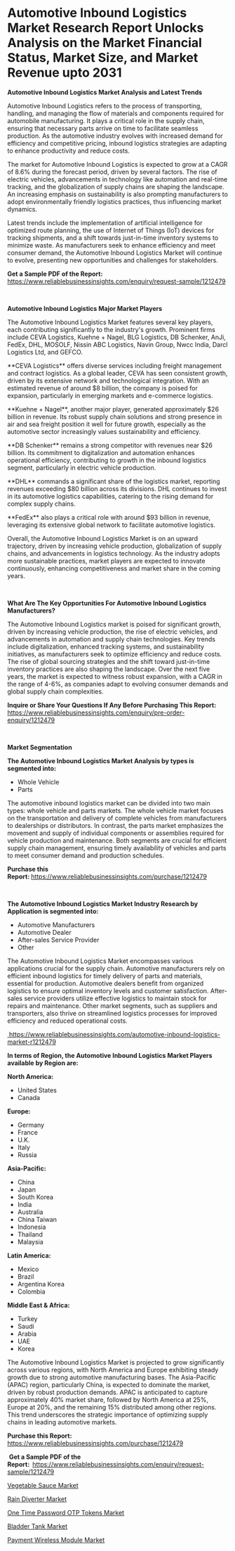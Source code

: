 <p><h1>Automotive Inbound Logistics Market Research Report Unlocks Analysis on the Market Financial Status, Market Size, and Market Revenue upto 2031</h1></p><p><strong>Automotive Inbound Logistics Market Analysis and Latest Trends</strong></p>
<p><p>Automotive Inbound Logistics refers to the process of transporting, handling, and managing the flow of materials and components required for automobile manufacturing. It plays a critical role in the supply chain, ensuring that necessary parts arrive on time to facilitate seamless production. As the automotive industry evolves with increased demand for efficiency and competitive pricing, inbound logistics strategies are adapting to enhance productivity and reduce costs.</p><p>The market for Automotive Inbound Logistics is expected to grow at a CAGR of 8.6% during the forecast period, driven by several factors. The rise of electric vehicles, advancements in technology like automation and real-time tracking, and the globalization of supply chains are shaping the landscape. An increasing emphasis on sustainability is also prompting manufacturers to adopt environmentally friendly logistics practices, thus influencing market dynamics.</p><p>Latest trends include the implementation of artificial intelligence for optimized route planning, the use of Internet of Things (IoT) devices for tracking shipments, and a shift towards just-in-time inventory systems to minimize waste. As manufacturers seek to enhance efficiency and meet consumer demand, the Automotive Inbound Logistics Market will continue to evolve, presenting new opportunities and challenges for stakeholders.</p></p>
<p><strong>Get a Sample PDF of the Report:&nbsp;</strong> <a href="https://www.reliablebusinessinsights.com/enquiry/request-sample/1212479?utm_campaign=57&utm_medium=2&utm_source=Github&utm_content=ia&utm_term=06102024&utm_id=automotive-inbound-logistics">https://www.reliablebusinessinsights.com/enquiry/request-sample/1212479</a></p>
<p>&nbsp;</p>
<p><strong>Automotive Inbound Logistics Major Market Players</strong></p>
<p><p>The Automotive Inbound Logistics Market features several key players, each contributing significantly to the industry's growth. Prominent firms include CEVA Logistics, Kuehne + Nagel, BLG Logistics, DB Schenker, AnJi, FedEx, DHL, MOSOLF, Nissin ABC Logistics, Navin Group, Nwcc India, Darcl Logistics Ltd, and GEFCO.</p><p>**CEVA Logistics** offers diverse services including freight management and contract logistics. As a global leader, CEVA has seen consistent growth, driven by its extensive network and technological integration. With an estimated revenue of around $8 billion, the company is poised for expansion, particularly in emerging markets and e-commerce logistics.</p><p>**Kuehne + Nagel**, another major player, generated approximately $26 billion in revenue. Its robust supply chain solutions and strong presence in air and sea freight position it well for future growth, especially as the automotive sector increasingly values sustainability and efficiency.</p><p>**DB Schenker** remains a strong competitor with revenues near $26 billion. Its commitment to digitalization and automation enhances operational efficiency, contributing to growth in the inbound logistics segment, particularly in electric vehicle production.</p><p>**DHL** commands a significant share of the logistics market, reporting revenues exceeding $80 billion across its divisions. DHL continues to invest in its automotive logistics capabilities, catering to the rising demand for complex supply chains.</p><p>**FedEx** also plays a critical role with around $93 billion in revenue, leveraging its extensive global network to facilitate automotive logistics.</p><p>Overall, the Automotive Inbound Logistics Market is on an upward trajectory, driven by increasing vehicle production, globalization of supply chains, and advancements in logistics technology. As the industry adopts more sustainable practices, market players are expected to innovate continuously, enhancing competitiveness and market share in the coming years.</p></p>
<p>&nbsp;</p>
<p><strong>What Are The Key Opportunities For Automotive Inbound Logistics Manufacturers?</strong></p>
<p><p>The Automotive Inbound Logistics market is poised for significant growth, driven by increasing vehicle production, the rise of electric vehicles, and advancements in automation and supply chain technologies. Key trends include digitalization, enhanced tracking systems, and sustainability initiatives, as manufacturers seek to optimize efficiency and reduce costs. The rise of global sourcing strategies and the shift toward just-in-time inventory practices are also shaping the landscape. Over the next five years, the market is expected to witness robust expansion, with a CAGR in the range of 4-6%, as companies adapt to evolving consumer demands and global supply chain complexities.</p></p>
<p><strong>Inquire or Share Your Questions If Any Before Purchasing This Report:</strong> <a href="https://www.reliablebusinessinsights.com/enquiry/pre-order-enquiry/1212479?utm_campaign=57&utm_medium=2&utm_source=Github&utm_content=ia&utm_term=06102024&utm_id=automotive-inbound-logistics">https://www.reliablebusinessinsights.com/enquiry/pre-order-enquiry/1212479</a></p>
<p>&nbsp;</p>
<p><strong>Market Segmentation</strong></p>
<p><strong>The Automotive Inbound Logistics Market Analysis by types is segmented into:</strong></p>
<p><ul><li>Whole Vehicle</li><li>Parts</li></ul></p>
<p><p>The automotive inbound logistics market can be divided into two main types: whole vehicle and parts markets. The whole vehicle market focuses on the transportation and delivery of complete vehicles from manufacturers to dealerships or distributors. In contrast, the parts market emphasizes the movement and supply of individual components or assemblies required for vehicle production and maintenance. Both segments are crucial for efficient supply chain management, ensuring timely availability of vehicles and parts to meet consumer demand and production schedules.</p></p>
<p><strong>Purchase this Report:&nbsp;</strong><a href="https://www.reliablebusinessinsights.com/purchase/1212479?utm_campaign=57&utm_medium=2&utm_source=Github&utm_content=ia&utm_term=06102024&utm_id=automotive-inbound-logistics">https://www.reliablebusinessinsights.com/purchase/1212479</a></p>
<p>&nbsp;</p>
<p><strong>The Automotive Inbound Logistics Market Industry Research by Application is segmented into:</strong></p>
<p><ul><li>Automotive Manufacturers</li><li>Automotive Dealer</li><li>After-sales Service Provider</li><li>Other</li></ul></p>
<p><p>The Automotive Inbound Logistics Market encompasses various applications crucial for the supply chain. Automotive manufacturers rely on efficient inbound logistics for timely delivery of parts and materials, essential for production. Automotive dealers benefit from organized logistics to ensure optimal inventory levels and customer satisfaction. After-sales service providers utilize effective logistics to maintain stock for repairs and maintenance. Other market segments, such as suppliers and transporters, also thrive on streamlined logistics processes for improved efficiency and reduced operational costs.</p></p>
<p><a href="https://www.reliablebusinessinsights.com/automotive-inbound-logistics-market-r1212479?utm_campaign=57&utm_medium=2&utm_source=Github&utm_content=ia&utm_term=06102024&utm_id=automotive-inbound-logistics">&nbsp;https://www.reliablebusinessinsights.com/automotive-inbound-logistics-market-r1212479</a></p>
<p><strong>In terms of Region, the Automotive Inbound Logistics Market Players available by Region are:</strong></p>
<p>
    <p> <strong> North America: </strong>
        <ul>
            <li>United States</li>
            <li>Canada</li>
        </ul>
        </p> 
    <p> <strong> Europe: </strong>
        <ul>
            <li>Germany</li>
            <li>France</li>
            <li>U.K.</li>
            <li>Italy</li>
            <li>Russia</li>
        </ul>
        </p> 
    <p> <strong> Asia-Pacific: </strong>
        <ul>
            <li>China</li>
            <li>Japan</li>
            <li>South Korea</li>
            <li>India</li>
            <li>Australia</li>
            <li>China Taiwan</li>
            <li>Indonesia</li>
            <li>Thailand</li>
            <li>Malaysia</li>
        </ul>
        </p> 
    <p> <strong> Latin America: </strong>
        <ul>
            <li>Mexico</li>
            <li>Brazil</li>
            <li>Argentina Korea</li>
            <li>Colombia</li>
        </ul>
        </p> 
    <p> <strong> Middle East & Africa: </strong>
        <ul>
            <li>Turkey</li>
            <li>Saudi</li>
            <li>Arabia</li>
            <li>UAE</li>
            <li>Korea</li>
        </ul>
    </p>
    </p>
<p><p>The Automotive Inbound Logistics Market is projected to grow significantly across various regions, with North America and Europe exhibiting steady growth due to strong automotive manufacturing bases. The Asia-Pacific (APAC) region, particularly China, is expected to dominate the market, driven by robust production demands. APAC is anticipated to capture approximately 40% market share, followed by North America at 25%, Europe at 20%, and the remaining 15% distributed among other regions. This trend underscores the strategic importance of optimizing supply chains in leading automotive markets.</p></p>
<p><strong>Purchase this Report: </strong><a href="https://www.reliablebusinessinsights.com/purchase/1212479?utm_campaign=57&utm_medium=2&utm_source=Github&utm_content=ia&utm_term=06102024&utm_id=automotive-inbound-logistics">https://www.reliablebusinessinsights.com/purchase/1212479</a></p>
<p>&nbsp;<strong>Get a Sample PDF of the Report:&nbsp;&nbsp;</strong><a href="https://www.reliablebusinessinsights.com/enquiry/request-sample/1212479?utm_campaign=57&utm_medium=2&utm_source=Github&utm_content=ia&utm_term=06102024&utm_id=automotive-inbound-logistics">https://www.reliablebusinessinsights.com/enquiry/request-sample/1212479</a></p>
<p><strong></strong></p>
<p><p><a href="https://github.com/gailasejs/Market-Research-Report-List-1/blob/main/vegetable-sauce-market.md?utm_campaign=57&utm_medium=2&utm_source=Github&utm_content=ia&utm_term=06102024&utm_id=automotive-inbound-logistics">Vegetable Sauce Market</a></p><p><a href="https://www.linkedin.com/pulse/comprehensive-rain-diverter-market-report-regional-analysis-c5she?utm_campaign=57&utm_medium=2&utm_source=Github&utm_content=ia&utm_term=06102024&utm_id=automotive-inbound-logistics">Rain Diverter Market</a></p><p><a href="https://issuu.com/reportprime-2/docs/one-time-password-otp-tokens-market_f11abfab752da9?utm_campaign=57&utm_medium=2&utm_source=Github&utm_content=ia&utm_term=06102024&utm_id=automotive-inbound-logistics">One Time Password OTP Tokens Market</a></p><p><a href="https://www.linkedin.com/pulse/bladder-tank-market-maturity-analysis-regional-disparities-growth-lux4e?utm_campaign=57&utm_medium=2&utm_source=Github&utm_content=ia&utm_term=06102024&utm_id=automotive-inbound-logistics">Bladder Tank Market</a></p><p><a href="https://issuu.com/reportprime-2/docs/payment-wireless-module-market-size_8a25a618684d0a?utm_campaign=57&utm_medium=2&utm_source=Github&utm_content=ia&utm_term=06102024&utm_id=automotive-inbound-logistics">Payment Wireless Module Market</a></p></p>